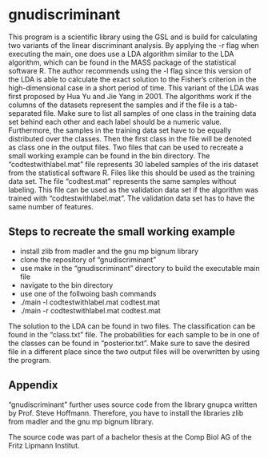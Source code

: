 # gnudiscriminant

This program is a scientific library using the GSL and is build for calculating two variants of the linear discriminant analysis. By applying the -r flag when executing the main, one does use a LDA algorithm similar to the LDA algorithm, which can be found in the MASS package of the statistical software R. The author recommends using the -l flag since this version of the LDA is able to calculate the exact solution to the Fisher’s criterion in the high-dimensional case in a short period of time. This variant of the LDA was first proposed by Hua Yu and Jie Yang in 2001. The algorithms work if the columns of the datasets represent the samples and if the file is a tab-separated file. Make sure to list all samples of one class in the training data set behind each other and each label should be a numeric value. Furthermore, the samples in the training data set have to be equally distributed over the classes. Then the first class in the file will be denoted as class one in the output files. Two files that can be used to recreate a small working example can be found in the bin directory. The “codtestwithlabel.mat” file represents 30 labeled samples of the iris dataset from the statistical software R. Files like this should be used as the training data set. The file “codtest.mat” represents the same samples without labeling. This file can be used as the validation data set if the algorithm was trained with “codtestwithlabel.mat”. The validation data set has to have the same number of features.

## Steps to recreate the small working example

- install zlib from madler and the gnu mp bignum library
- clone the repository of “gnudiscriminant”
- use make in the “gnudiscriminant” directory to build the executable main file
- navigate to the bin directory
- use one of the follwoing bash commands
- ./main -l codtestwithlabel.mat codtest.mat
- ./main -r codtestwithlabel.mat codtest.mat

The solution to the LDA can be found in two files. The classification can be found in the “class.txt” file. The probabilities for each sample to be in one of the classes can be found in “posterior.txt”. Make sure to save the desired file in a different place since the two output files will be overwritten by using the program.

## Appendix

“gnudiscriminant” further uses source code from the library gnupca written by Prof. Steve Hoffmann. Therefore, you have to install the libraries zlib from madler and the gnu mp bignum library.

The source code was part of a bachelor thesis at the Comp Biol AG of the Fritz Lipmann Institut.


